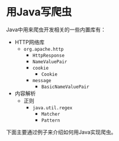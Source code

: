# 用Java写爬虫

Java中用来爬虫开发相关的一些内置库有：

* HTTP网络库
  * `org.apache.http`
    * `HttpResponse`
    * `NameValuePair`
    * `cookie`
      * `Cookie`
    * `message`
      * `BasicNameValuePair`
* 内容解析
  * 正则
    * `java.util.regex`
      * `Matcher`
      * `Pattern`

下面主要通过例子来介绍如何用Java实现爬虫。